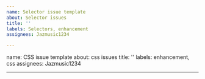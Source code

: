 ```yaml
---
name: Selector issue template
about: Selector issues
title: ''
labels: Selectors, enhancement
assignees: Jazmusic1234

---
```


name: CSS issue template
about: css issues
title: ''
labels: enhancement, css
assignees: Jazmusic1234

---
